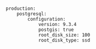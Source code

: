 <!-- usedin: [ _includes/_inlines/Deployment/common/building-a-manifest-file/building-a-manifest-file_postgresql-v1.md] -->

```

production:
    postgresql:
        configuration:
            version: 9.3.4
            postgis: true
            root_disk_size: 100
            root_disk_type: ssd

```
